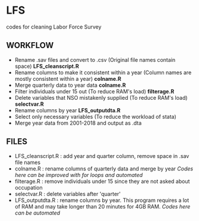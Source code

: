 # LFS
codes for cleaning Labor Force Survey

## WORKFLOW
- Rename .sav files and convert to .csv (Original file names contain space) **LFS_cleanscript.R**
- Rename columns to make it consistent within a year (Column names are mostly consistent within a year) **colname.R**
- Merge quarterly data to year data **colname.R**
- Filter individuals under 15 out (To reduce RAM's load) **filterage.R**
- Delete variables that NSO mistakenly supplied (To reduce RAM's load) **selectvar.R**
- Rename columns by year **LFS_outputdta.R**
- Select only necessary variables (To reduce the workload of stata)
- Merge year data from 2001-2018 and output as .dta

## FILES
- LFS_cleanscript.R : add year and quarter column, remove space in .sav file names
- colname.R : rename columns of quarterly data and merge by year *Codes here can be improved with for loops and automated*
- filterage.R : remove individuals under 15 since they are not asked about occupation
- selectvar.R : delete variables after 'quarter'
- LFS_outputdta.R : rename columns by year. This program requires a lot of RAM and may take longer than 20 minutes for 4GB RAM. *Codes here can be automated*
